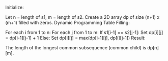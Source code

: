 Initialize:

Let n = length of s1, m = length of s2.
Create a 2D array dp of size (n+1) x (m+1) filled with zeros.
Dynamic Programming Table Filling:

For each i from 1 to n:
For each j from 1 to m:
If s1[i-1] == s2[j-1]:
Set dp[i][j] = dp[i-1][j-1] + 1
Else:
Set dp[i][j] = max(dp[i-1][j], dp[i][j-1])
Result:

The length of the longest common subsequence (common child) is dp[n][m].